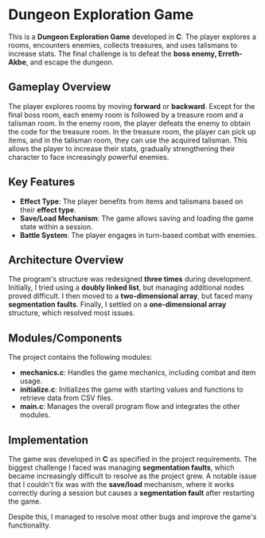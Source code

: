 # Dungeon Exploration Game

This is a **Dungeon Exploration Game** developed in **C**. The player explores a rooms, encounters enemies, collects treasures, and uses talismans to increase stats. The final challenge is to defeat the **boss enemy, Erreth-Akbe**, and escape the dungeon.

## Gameplay Overview

The player explores rooms by moving **forward** or **backward**. Except for the final boss room, each enemy room is followed by a treasure room and a talisman room. In the enemy room, the player defeats the enemy to obtain the code for the treasure room. In the treasure room, the player can pick up items, and in the talisman room, they can use the acquired talisman. This allows the player to increase their stats, gradually strengthening their character to face increasingly powerful enemies.

## Key Features

- **Effect Type**: The player benefits from items and talismans based on their **effect type**.
- **Save/Load Mechanism**: The game allows saving and loading the game state within a session.
- **Battle System**: The player engages in turn-based combat with enemies.

## Architecture Overview

The program's structure was redesigned **three times** during development. Initially, I tried using a **doubly linked list**, but managing additional nodes proved difficult. I then moved to a **two-dimensional array**, but faced many **segmentation faults**. Finally, I settled on a **one-dimensional array** structure, which resolved most issues.

## Modules/Components

The project contains the following modules:

- **mechanics.c**: Handles the game mechanics, including combat and item usage.
- **initialize.c**: Initializes the game with starting values and functions to retrieve data from CSV files.
- **main.c**: Manages the overall program flow and integrates the other modules.

## Implementation

The game was developed in **C** as specified in the project requirements. The biggest challenge I faced was managing **segmentation faults**, which became increasingly difficult to resolve as the project grew. A notable issue that I couldn't fix was with the **save/load** mechanism, where it works correctly during a session but causes a **segmentation fault** after restarting the game.

Despite this, I managed to resolve most other bugs and improve the game's functionality.
